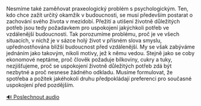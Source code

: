 
Nesmíme také zaměňovat praxeologický problém s psychologickým. Ten, kdo chce zažít určitý okamžik v budoucnosti, se musí především postarat o zachování svého života v mezidobí. Přežití a utišení životně důležitých potřeb jsou tedy požadavkem pro uspokojení jakýchkoli potřeb ve vzdálenější budoucnosti. Tak porozumíme problému, proč je ve všech situacích, v nichž je v sázce holý život v přísném slova smyslu, upřednostňována bližší budoucnost před vzdálenější. My se však zabýváme jednáním jako takovým, nikoli motivy, jež k němu vedou. Stejně jako se coby ekonomové neptáme, proč člověk požaduje bílkoviny, cukry a tuky, nezjišťujeme, proč se uspokojení životně důležitých potřeb zdá být nezbytné a proč nesnese žádného odkladu. Musíme formulovat, že spotřeba a požitek jakéhokoli druhu předpokládají preferenci pro současné uspokojení před pozdějším.

[🔊 Poslechnout audio](/data/7-paragraphs/audio/chapter_87/para_003-Nesmme-tak-zamovat-praxeologick-problm-s-psy.mp3)
